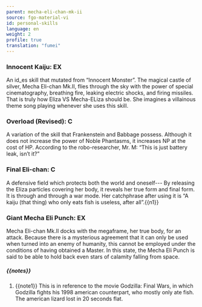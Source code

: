 ```yaml
---
parent: mecha-eli-chan-mk-ii
source: fgo-material-vi
id: personal-skills
language: en
weight: 2
profile: true
translation: "fumei"
---
```


### Innocent Kaiju: EX

An id_es skill that mutated from “Innocent Monster”.
The magical castle of silver, Mecha Eli-chan Mk.II, flies through the sky with the power of special cinematography, breathing fire, leaking electric shocks, and firing missiles.
That is truly how Eliza VS Mecha-ELiza should be.
She imagines a villainous theme song playing whenever she uses this skill.

### Overload (Revised): C

A variation of the skill that Frankenstein and Babbage possess.
Although it does not increase the power of Noble Phantasms, it increases NP at the cost of HP.
According to the robo-researcher, Mr. M: “This is just battery leak, isn’t it?”

### Final Eli-chan: C

A defensive field which protects both the world and oneself---
By releasing the Eliza particles covering her body, it reveals her true form and final form. It is through and through a war mode.
Her catchphrase after using it is “A kaiju (that thing) who only eats fish is useless, after all”.{{n1}}

### Giant Mecha Eli Punch: EX

Mecha Eli-chan Mk.II docks with the megaframe, her true body, for an attack.
Because there is a mysterious agreement that it can only be used when turned into an enemy of humanity, this cannot be employed under the conditions of having obtained a Master.
In this state, the Mecha Eli Punch is said to be able to hold back even stars of calamity falling from space.

##### {{notes}}

1. {{note1}} This is in reference to the movie Godzilla: Final Wars, in which Godzilla fights his 1998 american counterpart, who mostly only ate fish. The american lizard lost in 20 seconds flat.
